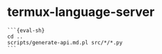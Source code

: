# termux-language-server

````{eval-rst}
```{eval-sh}
cd ..
scripts/generate-api.md.pl src/*/*.py
```
````
